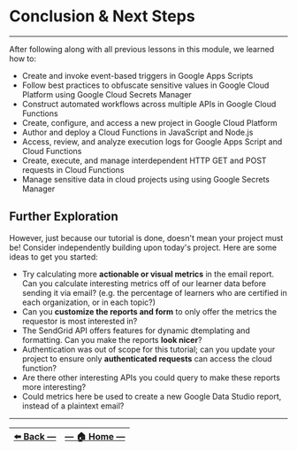 # Conclusion & Next Steps
---

After following along with all previous lessons in this module, we learned how to:

- Create and invoke event-based triggers in Google Apps Scripts
- Follow best practices to obfuscate sensitive values in Google Cloud Platform using Google Cloud Secrets Manager
- Construct automated workflows across multiple APIs in Google Cloud Functions
- Create, configure, and access a new project in Google Cloud Platform
- Author and deploy a Cloud Functions in JavaScript and Node.js
- Access, review, and analyze execution logs for Google Apps Script and Cloud Functions
- Create, execute, and manage interdependent HTTP GET and POST requests in Cloud Functions
- Manage sensitive data in cloud projects using using Google Secrets Manager

## Further Exploration

However, just because our tutorial is done, doesn't mean your project must be! Consider independently building upon today's project. Here are some ideas to get you started:

* Try calculating more **actionable or visual metrics** in the email report. Can you calculate interesting metrics off of our learner data before sending it via email? (e.g. the percentage of learners who are certified in each organization, or in each topic?)
* Can you **customize the reports and form** to only offer the metrics the requestor is most interested in?
* The SendGrid API offers features for dynamic dtemplating and formatting. Can you make the reports **look nicer**?
* Authentication was out of scope for this tutorial; can you update your project to ensure only **authenticated requests** can access the cloud function?
* Are there other interesting APIs you could query to make these reports more interesting?
* Could metrics here be used to create a new Google Data Studio report, instead of a plaintext email?


---

| [⬅️  Back —](./5.2_sending_emails_via_api.md) | [— 🏠 Home —](https://github.com/courtneyphillips/project-canis-educere) |
| --- | --- |
